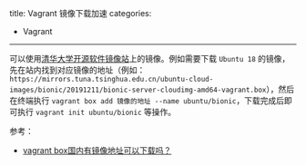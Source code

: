 title: Vagrant 镜像下载加速
categories:
- Vagrant
---

可以使用[清华大学开源软件镜像站](https://mirrors.tuna.tsinghua.edu.cn/)上的镜像。例如需要下载 `Ubuntu 18` 的镜像，先在站内找到对应镜像的地址（例如：`https://mirrors.tuna.tsinghua.edu.cn/ubuntu-cloud-images/bionic/20191211/bionic-server-cloudimg-amd64-vagrant.box`），然后在终端执行 `vagrant box add 镜像的地址 --name ubuntu/bionic`，下载完成后即可执行 `vagrant init ubuntu/bionic` 等操作。

参考：

- [vagrant box国内有镜像地址可以下载吗？](https://segmentfault.com/q/1010000011063709/a-1020000011064302)
